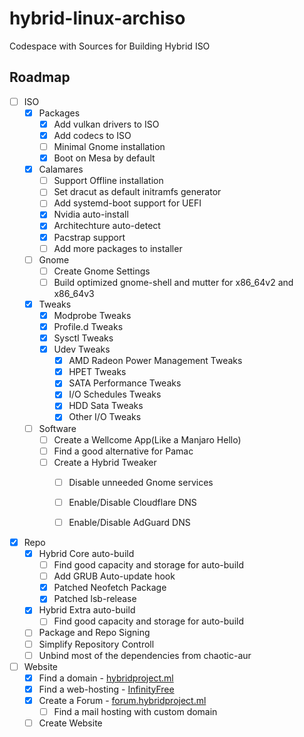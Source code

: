# hybrid-linux-archiso
Codespace with Sources for Building Hybrid ISO

## Roadmap
* [ ] ISO
  * [x] Packages
    * [x] Add vulkan drivers to ISO
    * [x] Add codecs to ISO
    * [ ] Minimal Gnome installation
    * [x] Boot on Mesa by default

  * [x] Calamares
    * [ ] Support Offline installation
    * [ ] Set dracut as default initramfs generator
    * [ ] Add systemd-boot support for UEFI
    * [x] Nvidia auto-install
    * [x] Architechture auto-detect
    * [x] Pacstrap support
    * [ ] Add more packages to installer

  * [ ] Gnome
    * [ ] Create Gnome Settings
    * [ ] Build optimized gnome-shell and mutter for x86_64v2 and x86_64v3

  * [x] Tweaks
    * [x] Modprobe Tweaks
    * [x] Profile.d Tweaks
    * [x] Sysctl Tweaks
    * [x] Udev Tweaks
      * [x] AMD Radeon Power Management Tweaks
      * [x] HPET Tweaks
      * [x] SATA Performance Tweaks
      * [x] I/O Schedules Tweaks
      * [x] HDD Sata Tweaks
      * [x] Other I/O Tweaks

  * [ ] Software
    * [ ] Create a Wellcome App(Like a Manjaro Hello)
    * [ ] Find a good alternative for Pamac
    * [ ] Create a Hybrid Tweaker
      * [ ] Disable unneeded Gnome services
      * [ ] Enable/Disable Cloudflare DNS
      * [ ] Enable/Disable AdGuard DNS


* [x] Repo
  * [x] Hybrid Core auto-build
    * [ ] Find good capacity and storage for auto-build
    * [ ] Add GRUB Auto-update hook
    * [x] Patched Neofetch Package
    * [x] Patched lsb-release

  * [x] Hybrid Extra auto-build
    * [ ] Find good capacity and storage for auto-build
  * [ ] Package and Repo Signing
  * [ ] Simplify Repository Controll
  * [ ] Unbind most of the dependencies from chaotic-aur

* [ ] Website
  * [x] Find a domain - [hybridproject.ml](https://hybridproject.ml/)
  * [x] Find a web-hosting - [InfinityFree](https://infinityfree.net/)
  * [x] Create a Forum - [forum.hybridproject.ml](https://forum.hybridproject.ml/)
    * [ ] Find a mail hosting with custom domain
  * [ ] Create Website
